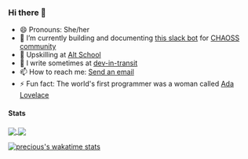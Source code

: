 ### Hi there 👋

- 😄 Pronouns: She/her
- 🔭 I’m currently building and documenting [this slack bot](https://github.com/chaoss/chaoss-slack-bot) for [CHAOSS community](https://chaoss.community/)
- 🌱 Upskilling at [Alt School](https://altschoolafrica.com/)
- 📝 I write sometimes at [dev-in-transit](https://preciousabubakar.hashnode.dev/)
- 📫 How to reach me: <a href="mailto:preciousdanabubakar@gmail.com">Send an email<a/>
- ⚡ Fun fact: The world's first programmer was a woman called [Ada Lovelace](https://en.wikipedia.org/wiki/Ada_Lovelace)

 
#### Stats
<a href="https://github.com/anuraghazra/github-readme-stats">
  <img align="center" src="https://github-readme-stats.vercel.app/api?username=misspee007&hide=stars&count_private=true&show_icons=true&theme=vue" />
</a>

<a href="https://github.com/anuraghazra/github-readme-stats">
  <img align="center" src="https://github-readme-stats.vercel.app/api/top-langs/?username=misspee007&hide=html&layout=compact" />
</a>

[![precious's wakatime stats](https://github-readme-stats.vercel.app/api/wakatime?username=misspee007&v=2)](https://github.com/anuraghazra/github-readme-stats)
